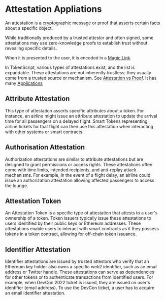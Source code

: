 # Attestation Appliations

An attestation is a cryptographic message or proof that asserts certain facts about a specific object. 

While traditionally produced by a trusted attestor and often signed, some attestations may use zero-knowledge proofs to establish trust without revealing specific details.

When it is presented to the user, it is encoded in a [Magic Link](MagicLink.md).

In TokenScript, various types of attestations exist, and the list is expandable. These attestations are not inherently trustless; they usually come from a trusted source or mechanism. See [Attestation vs Proof](../faq/attestation_vs_authorisation_vs_proof.md). It has many [Applications](AttestationApplications.md)

## Attribute Attestation

This type of attestation asserts specific attributes about a token. For instance, an airline might issue an attribute attestation to update the arrival time for all passengers on a delayed flight. Smart Tokens representing airline tickets for that flight can then use this attestation when interacting with other systems or smart contracts.

## Authorisation Attestation

Authorization attestations are similar to attribute attestations but are designed to grant permissions or access rights. These attestations often come with time limits, intended recipients, and anti-replay attack mechanisms. For example, in the event of a flight delay, an airline could issue an authorization attestation allowing affected passengers to access the lounge.

## Attestation Token

An Attestation Token is a specific type of attestation that attests to a user's ownership of a token. Token issuers typically issue these attestations to users identified by their public keys or Ethereum addresses. These attestations enable users to interact with smart contracts as if they possess tokens in a token contract, allowing for off-chain token issuance.

## Identifier Attestation

Identifier attestations are issued by trusted attestors who verify that an Ethereum key holder also owns a specific web2 identifier, such as an email address or Twitter handle. These attestations can serve as dependencies for other tokens or to authenticate transactions from identified users. For example, when DevCon 2022 ticket is issued, they are issued on user's identifier (email address). To use the DevCon ticket, a user has to acquire an email identifier attestation.

